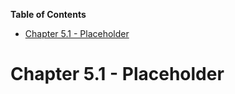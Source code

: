 <!-- START doctoc generated TOC please keep comment here to allow auto update -->
<!-- DON'T EDIT THIS SECTION, INSTEAD RE-RUN doctoc TO UPDATE -->
**Table of Contents**

- [Chapter 5.1 - Placeholder](#chapter-51---placeholder)

<!-- END doctoc generated TOC please keep comment here to allow auto update -->

# Chapter 5.1 - Placeholder

